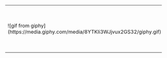 <table>
   <tr>
    <td>
      ![gif from giphy](https://media.giphy.com/media/8YTKIi3WJjvux2GS32/giphy.gif)
      </td>
        <td>
- 👋 Hi, I’m @ezsowmmo
- 👀 I’m an UI/UX designer who loves front end coding time to time
- 📫 Reach out to me at ezsowmmo@gmail.com
      </td>
  </tr>
      
</table>







<!---
ezsowmmo/ezsowmmo is a ✨ special ✨ repository because its `README.md` (this file) appears on your GitHub profile.
You can click the Preview link to take a look at your changes.
--->
